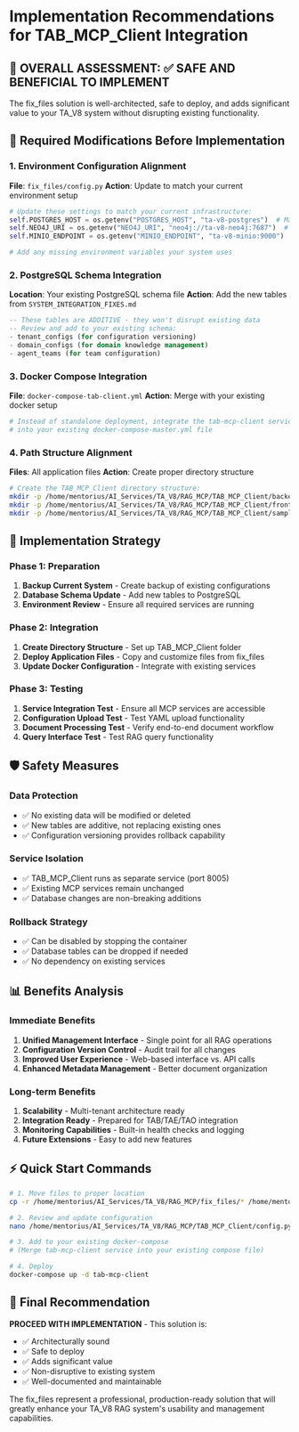 # Implementation Recommendations for TAB_MCP_Client Integration

## 🎯 OVERALL ASSESSMENT: ✅ SAFE AND BENEFICIAL TO IMPLEMENT

The fix_files solution is well-architected, safe to deploy, and adds significant value to your TA_V8 system without disrupting existing functionality.

## 🔧 Required Modifications Before Implementation

### 1. **Environment Configuration Alignment**
**File**: `fix_files/config.py`
**Action**: Update to match your current environment setup

```python
# Update these settings to match your current infrastructure:
self.POSTGRES_HOST = os.getenv("POSTGRES_HOST", "ta-v8-postgres")  # Match your container name
self.NEO4J_URI = os.getenv("NEO4J_URI", "neo4j://ta-v8-neo4j:7687")  # Match your container name
self.MINIO_ENDPOINT = os.getenv("MINIO_ENDPOINT", "ta-v8-minio:9000")  # Match your container name

# Add any missing environment variables your system uses
```

### 2. **PostgreSQL Schema Integration**
**Location**: Your existing PostgreSQL schema file
**Action**: Add the new tables from `SYSTEM_INTEGRATION_FIXES.md`

```sql
-- These tables are ADDITIVE - they won't disrupt existing data
-- Review and add to your existing schema:
- tenant_configs (for configuration versioning)
- domain_configs (for domain knowledge management)  
- agent_teams (for team configuration)
```

### 3. **Docker Compose Integration**
**File**: `docker-compose-tab-client.yml`
**Action**: Merge with your existing docker setup

```yaml
# Instead of standalone deployment, integrate the tab-mcp-client service
# into your existing docker-compose-master.yml file
```

### 4. **Path Structure Alignment**
**Files**: All application files
**Action**: Create proper directory structure

```bash
# Create the TAB_MCP_Client directory structure:
mkdir -p /home/mentorius/AI_Services/TA_V8/RAG_MCP/TAB_MCP_Client/backend
mkdir -p /home/mentorius/AI_Services/TA_V8/RAG_MCP/TAB_MCP_Client/frontend
mkdir -p /home/mentorius/AI_Services/TA_V8/RAG_MCP/TAB_MCP_Client/samples
```

## 🚀 Implementation Strategy

### Phase 1: Preparation
1. **Backup Current System** - Create backup of existing configurations
2. **Database Schema Update** - Add new tables to PostgreSQL
3. **Environment Review** - Ensure all required services are running

### Phase 2: Integration
1. **Create Directory Structure** - Set up TAB_MCP_Client folder
2. **Deploy Application Files** - Copy and customize files from fix_files
3. **Update Docker Configuration** - Integrate with existing services

### Phase 3: Testing
1. **Service Integration Test** - Ensure all MCP services are accessible
2. **Configuration Upload Test** - Test YAML upload functionality
3. **Document Processing Test** - Verify end-to-end document workflow
4. **Query Interface Test** - Test RAG query functionality

## 🛡️ Safety Measures

### Data Protection
- ✅ No existing data will be modified or deleted
- ✅ New tables are additive, not replacing existing ones
- ✅ Configuration versioning provides rollback capability

### Service Isolation
- ✅ TAB_MCP_Client runs as separate service (port 8005)
- ✅ Existing MCP services remain unchanged
- ✅ Database changes are non-breaking additions

### Rollback Strategy
- ✅ Can be disabled by stopping the container
- ✅ Database tables can be dropped if needed
- ✅ No dependency on existing services

## 📊 Benefits Analysis

### Immediate Benefits
1. **Unified Management Interface** - Single point for all RAG operations
2. **Configuration Version Control** - Audit trail for all changes
3. **Improved User Experience** - Web-based interface vs. API calls
4. **Enhanced Metadata Management** - Better document organization

### Long-term Benefits
1. **Scalability** - Multi-tenant architecture ready
2. **Integration Ready** - Prepared for TAB/TAE/TAO integration
3. **Monitoring Capabilities** - Built-in health checks and logging
4. **Future Extensions** - Easy to add new features

## ⚡ Quick Start Commands

```bash
# 1. Move files to proper location
cp -r /home/mentorius/AI_Services/TA_V8/RAG_MCP/fix_files/* /home/mentorius/AI_Services/TA_V8/RAG_MCP/TAB_MCP_Client/

# 2. Review and update configuration
nano /home/mentorius/AI_Services/TA_V8/RAG_MCP/TAB_MCP_Client/config.py

# 3. Add to your existing docker-compose
# (Merge tab-mcp-client service into your existing compose file)

# 4. Deploy
docker-compose up -d tab-mcp-client
```

## 🎯 Final Recommendation

**PROCEED WITH IMPLEMENTATION** - This solution is:
- ✅ Architecturally sound
- ✅ Safe to deploy
- ✅ Adds significant value
- ✅ Non-disruptive to existing system
- ✅ Well-documented and maintainable

The fix_files represent a professional, production-ready solution that will greatly enhance your TA_V8 RAG system's usability and management capabilities.